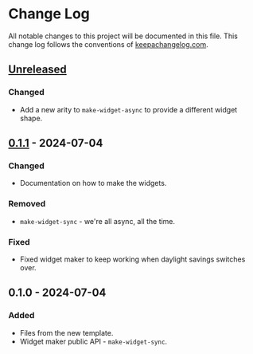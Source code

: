 # Change Log
All notable changes to this project will be documented in this file. This change log follows the conventions of [keepachangelog.com](http://keepachangelog.com/).

## [Unreleased]
### Changed
- Add a new arity to `make-widget-async` to provide a different widget shape.

## [0.1.1] - 2024-07-04
### Changed
- Documentation on how to make the widgets.

### Removed
- `make-widget-sync` - we're all async, all the time.

### Fixed
- Fixed widget maker to keep working when daylight savings switches over.

## 0.1.0 - 2024-07-04
### Added
- Files from the new template.
- Widget maker public API - `make-widget-sync`.

[Unreleased]: https://sourcehost.site/your-name/kaboom/compare/0.1.1...HEAD
[0.1.1]: https://sourcehost.site/your-name/kaboom/compare/0.1.0...0.1.1
